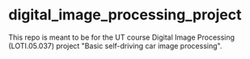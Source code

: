 # digital_image_processing_project
This repo is meant to be for the UT course Digital Image Processing (LOTI.05.037) project "Basic self-driving car image processing".

